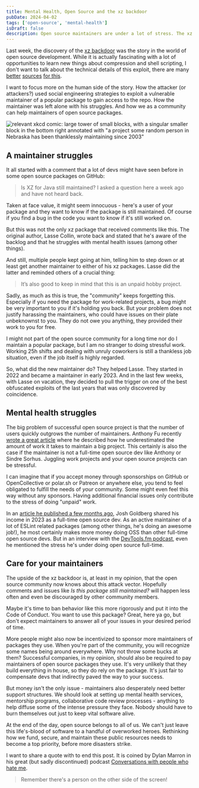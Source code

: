 ```yaml
---
title: Mental Health, Open Source and the xz backdoor
pubDate: 2024-04-02
tags: ['open-source', 'mental-health']
isDraft: false
description: Open source maintainers are under a lot of stress. The xz backdoor and its social engineering to execute it showed us the possible repercussions.
---
```


Last week, the discovery of the [xz backdoor](https://www.openwall.com/lists/oss-security/2024/03/29/4) was the story in the world of open source development. While it is actually fascinating with a lot of opportunities to learn new things about compression and shell scripting, I don't want to talk about the technical details of this exploit, there are many [better](https://www.youtube.com/watch?v=LaRKIwpGPTU) [sources](https://gynvael.coldwind.pl/?lang=en&id=782) [for this](https://gist.github.com/thesamesam/223949d5a074ebc3dce9ee78baad9e27#faq-on-the-xz-utils-backdoor).

I want to focus more on the human side of the story. How the attacker (or attackers?) used social engineering strategies to exploit a vulnerable maintainer of a popular package to gain access to the repo. How the maintainer was left alone with his struggles. And how we as a community can help maintainers of open source packages.

![relevant xkcd comic: large tower of small blocks, with a singular smaller block in the bottom right annotated with "a project some random person in Nebraska has been thanklessly maintaining since 2003"](https://imgs.xkcd.com/comics/dependency.png)

## A maintainer struggles

It all started with a comment that a lot of devs might have seen before in some open source packages on GitHub:

> Is XZ for Java still maintained? I asked a question here a week ago and have not heard back.

Taken at face value, it might seem innocuous - here's a user of your package and they want to know if the package is still maintained. Of course if you find a bug in the code you want to know if it's still worked on.

But this was not the only xz package that received comments like this. The original author, Lasse Collin, wrote back and stated that he's aware of the backlog and that he struggles with mental health issues (among other things).

And still, multiple people kept going at him, telling him to step down or at least get another maintainer to either of his xz packages. Lasse did the latter and reminded others of a crucial thing:

> It’s also good to keep in mind that this is an unpaid hobby project.

Sadly, as much as this is true, the "community" keeps forgetting this. Especially if you need the package for work-related projects, a bug might be very important to you if it's holding you back. But your problem does not justify harassing the maintainers, who could have issues on their plate unbeknownst to you. They do not owe you anything, they provided their work to you for free.

I might not part of the open source community for a long time nor do I maintain a popular package, but I am no stranger to doing stressful work. Working 25h shifts and dealing with unruly coworkers is still a thankless job situation, even if the job itself is highly regarded.

So, what did the new maintainer do? They helped Lasse. They started in 2022 and became a maintainer in early 2023. And in the last few weeks, with Lasse on vacation, they decided to pull the trigger on one of the best obfuscated exploits of the last years that was only discovered by coincidence.

## Mental health struggles

The big problem of successful open source project is that the number of users quickly outgrows the number of maintainers. Anthony Fu recently [wrote a great article](https://antfu.me/posts/mental-health-oss#capacity) where he described how he underestimated the amount of work it takes to maintain a big project. This certainly is also the case if the maintainer is not a full-time open source dev like Anthony or Sindre Sorhus. Juggling work projects and your open source projects can be stressful.

I can imagine that if you accept money through sponsorships on GitHub or OpenCollective or polar.sh or Patreon or anywhere else, you tend to feel obligated to fulfill the needs of _your_ community. Some might even feel this way without any sponsors. Having additional financial issues only contribute to the stress of doing "unpaid" work.

In an [article he published a few months ago](https://www.joshuakgoldberg.com/blog/2023-in-review/#living-wage-in-open-source), Josh Goldberg shared his income in 2023 as a full-time open source dev. As an active maintainer of a lot of ESLint related packages (among other things, he's doing an awesome job!), he most certainly makes more money doing OSS than other full-time open source devs. But in an interview with the [DevTools.fm podcast](https://www.devtools.fm/episode/66?view=SHOW%20NOTES), even he mentioned the stress he's under doing open source full-time.

## Care for your maintainers

The upside of the xz backdoor is, at least in my opinion, that the open source community now knows about this attack vector. Hopefully comments and issues like _Is this package still maintained?_ will happen less often and even be discouraged by other community members.

Maybe it's time to ban behavior like this more rigorously and put it into the Code of Conduct. You want to use this package? Great, here ya go, but don't expect maintainers to answer all of your issues in your desired period of time.

More people might also now be incentivized to sponsor more maintainers of packages they use. When you're part of the community, you will recognize some names being around everywhere. Why not throw some bucks at them? Successful companies, in my opinion, should also be required to pay maintainers of open source packages they use. It's very unlikely that they build everything in house, so they do rely on the package. It's just fair to compensate devs that indirectly paved the way to your success.

But money isn't the only issue - maintainers also desperately need better support structures. We should look at setting up mental health services, mentorship programs, collaborative code review processes - anything to help diffuse some of the intense pressure they face. Nobody should have to burn themselves out just to keep vital software alive.

At the end of the day, open source belongs to all of us. We can't just leave this life's-blood of software to a handful of overworked heroes. Rethinking how we fund, secure, and maintain these public resources needs to become a top priority, before more disasters strike.

I want to share a quote with to end this post. It is coined by Dylan Marron in his great (but sadly discontinued) podcast [Conversations with people who hate me](https://www.dylanmarron.com/podcast).

> Remember there's a person on the other side of the screen!
